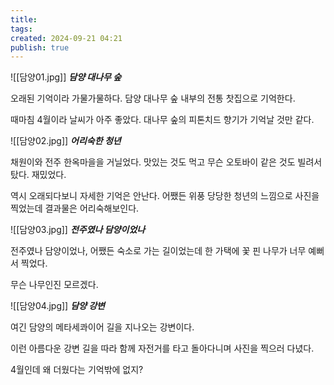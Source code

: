 ```yaml
---
title: 
tags: 
created: 2024-09-21 04:21
publish: true
---
```

![[담양01.jpg]]
**_담양 대나무 숲_**

오래된 기억이라 가물가물하다. 담양 대나무 숲 내부의 전통 찻집으로 기억한다. 

때마침 4월이라 날씨가 아주 좋았다. 대나무 숲의 피톤치드 향기가 기억날 것만 같다.

![[담양02.jpg]]
**_어리숙한 청년_**

채원이와 전주 한옥마을을 거닐었다. 맛있는 것도 먹고 무슨 오토바이 같은 것도 빌려서 탔다. 재밌었다.

역시 오래되다보니 자세한 기억은 안난다. 어쨌든 위풍 당당한 청년의 느낌으로 사진을 찍었는데 결과물은 어리숙해보인다.

![[담양03.jpg]]
**_전주였나 담양이었나_**

전주였나 담양이었나, 어쨌든 숙소로 가는 길이었는데 한 가택에 꽃 핀 나무가 너무 예뻐서 찍었다.

무슨 나무인진 모르겠다.

![[담양04.jpg]]
**_담양 강변_**

여긴 담양의 메타세콰이어 길을 지나오는 강변이다.

이런 아름다운 강변 길을 따라 함께 자전거를 타고 돌아다니며 사진을 찍으러 다녔다.

4월인데 왜 더웠다는 기억밖에 없지?